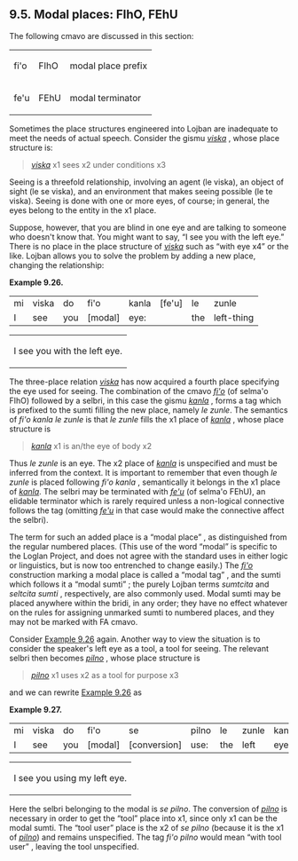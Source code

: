 <a id="section-selbri-modals"></a>9.5. <a id="c9s5"></a>Modal places: FIhO, FEhU
--------------------------------------------------------------------------------

The following cmavo are discussed in this section:

<table class="cmavo-list"><colgroup></colgroup><tbody><tr class="cmavo-entry"><td class="cmavo"><p class="cmavo">fi'o</p></td><td class="selmaho"><p class="selmaho">FIhO</p></td><td class="description"><p class="description">modal place prefix</p></td></tr><tr class="cmavo-entry"><td class="cmavo"><p class="cmavo">fe'u</p></td><td class="selmaho"><p class="selmaho">FEhU</p></td><td class="description"><p class="description">modal terminator</p></td></tr></tbody></table>

Sometimes the place structures engineered into Lojban are inadequate to meet the needs of actual speech. Consider the gismu _<a id="id-1.10.7.4.1.1" class="indexterm"></a>[_viska_](../go01#valsi-viska)_ , whose place structure is:

> _<a id="id-1.10.7.5.1.1.1" class="indexterm"></a>[_viska_](../go01#valsi-viska)_ x1 sees x2 under conditions x3

Seeing is a threefold relationship, involving an agent (le viska), an object of sight (le se viska), and an environment that makes seeing possible (le te viska). Seeing is done with one or more eyes, of course; in general, the eyes belong to the entity in the x1 place.

<a id="id-1.10.7.7.1" class="indexterm"></a><a id="id-1.10.7.7.2" class="indexterm"></a><a id="id-1.10.7.7.3" class="indexterm"></a>Suppose, however, that you are blind in one eye and are talking to someone who doesn't know that. You might want to say, “I see you with the left eye.” There is no place in the place structure of _<a id="id-1.10.7.7.5.1" class="indexterm"></a>[_viska_](../go01#valsi-viska)_ such as “with eye x4” or the like. Lojban allows you to solve the problem by adding a new place, changing the relationship:

<div class="interlinear-gloss-example example">
<a id="example-random-id-BSAc"></a>

**Example 9.26. <a id="id-1.10.7.8.1.1" class="indexterm"></a><a id="c9e5d1"></a>** 

<table class="interlinear-gloss"><colgroup></colgroup><tbody><tr class="jbo"><td>mi</td><td>viska</td><td>do</td><td>fi'o</td><td>kanla</td><td>[fe'u]</td><td>le</td><td>zunle</td></tr><tr class="gloss"><td>I</td><td>see</td><td>you</td><td>[modal]</td><td>eye:</td><td></td><td>the</td><td>left-thing</td></tr></tbody></table>

<table class="interlinear-gloss"><tbody><tr class="para"><td colspan="12321"><p class="natlang">I see you with the left eye.</p></td></tr></tbody></table>

</div>  

<a id="id-1.10.7.9.1" class="indexterm"></a><a id="id-1.10.7.9.2" class="indexterm"></a><a id="id-1.10.7.9.3" class="indexterm"></a>The three-place relation _<a id="id-1.10.7.9.4.1" class="indexterm"></a>[_viska_](../go01#valsi-viska)_ has now acquired a fourth place specifying the eye used for seeing. The combination of the cmavo _<a id="id-1.10.7.9.5.1" class="indexterm"></a>[_fi'o_](../go01#valsi-fiho)_ (of selma'o FIhO) followed by a selbri, in this case the gismu _<a id="id-1.10.7.9.6.1" class="indexterm"></a>[_kanla_](../go01#valsi-kanla)_ , forms a tag which is prefixed to the sumti filling the new place, namely _<a id="id-1.10.7.9.7.1" class="indexterm"></a>le zunle_. The semantics of _<a id="id-1.10.7.9.8.1" class="indexterm"></a>fi'o kanla le zunle_ is that _<a id="id-1.10.7.9.9.1" class="indexterm"></a>le zunle_ fills the x1 place of _<a id="id-1.10.7.9.11.1" class="indexterm"></a>[_kanla_](../go01#valsi-kanla)_ , whose place structure is

> _<a id="id-1.10.7.10.1.1.1" class="indexterm"></a>[_kanla_](../go01#valsi-kanla)_ x1 is an/the eye of body x2

<a id="id-1.10.7.11.1" class="indexterm"></a><a id="id-1.10.7.11.2" class="indexterm"></a><a id="id-1.10.7.11.3" class="indexterm"></a><a id="id-1.10.7.11.4" class="indexterm"></a>Thus _<a id="id-1.10.7.11.5.1" class="indexterm"></a>le zunle_ is an eye. The x2 place of _<a id="id-1.10.7.11.7.1" class="indexterm"></a>[_kanla_](../go01#valsi-kanla)_ is unspecified and must be inferred from the context. It is important to remember that even though _<a id="id-1.10.7.11.8.1" class="indexterm"></a>le zunle_ is placed following _<a id="id-1.10.7.11.9.1" class="indexterm"></a>fi'o kanla_ , semantically it belongs in the x1 place of _<a id="id-1.10.7.11.11.1" class="indexterm"></a>[_kanla_](../go01#valsi-kanla)_. The selbri may be terminated with _<a id="id-1.10.7.11.12.1" class="indexterm"></a>[_fe'u_](../go01#valsi-fehu)_ (of selma'o FEhU), an elidable terminator which is rarely required unless a non-logical connective follows the tag (omitting _<a id="id-1.10.7.11.13.1" class="indexterm"></a>[_fe'u_](../go01#valsi-fehu)_ in that case would make the connective affect the selbri).

<a id="id-1.10.7.12.1" class="indexterm"></a><a id="id-1.10.7.12.2" class="indexterm"></a><a id="id-1.10.7.12.3" class="indexterm"></a><a id="id-1.10.7.12.4" class="indexterm"></a><a id="id-1.10.7.12.5" class="indexterm"></a><a id="id-1.10.7.12.6" class="indexterm"></a><a id="id-1.10.7.12.7" class="indexterm"></a><a id="id-1.10.7.12.8" class="indexterm"></a><a id="id-1.10.7.12.9" class="indexterm"></a>The term for such an added place is a “modal place” , as distinguished from the regular numbered places. (This use of the word “modal” is specific to the Loglan Project, and does not agree with the standard uses in either logic or linguistics, but is now too entrenched to change easily.) The _<a id="id-1.10.7.12.12.1" class="indexterm"></a>[_fi'o_](../go01#valsi-fiho)_ construction marking a modal place is called a “modal tag” , and the sumti which follows it a “modal sumti” ; the purely Lojban terms _<a id="id-1.10.7.12.15.1" class="indexterm"></a>sumtcita_ and _<a id="id-1.10.7.12.16.1" class="indexterm"></a>seltcita sumti_ , respectively, are also commonly used. Modal sumti may be placed anywhere within the bridi, in any order; they have no effect whatever on the rules for assigning unmarked sumti to numbered places, and they may not be marked with FA cmavo.

Consider [Example 9.26](../section-selbri-modals#example-random-id-BSAc) again. Another way to view the situation is to consider the speaker's left eye as a tool, a tool for seeing. The relevant selbri then becomes _<a id="id-1.10.7.13.2.1" class="indexterm"></a>[_pilno_](../go01#valsi-pilno)_ , whose place structure is

> _<a id="id-1.10.7.14.1.1.1" class="indexterm"></a>[_pilno_](../go01#valsi-pilno)_ x1 uses x2 as a tool for purpose x3

and we can rewrite [Example 9.26](../section-selbri-modals#example-random-id-BSAc) as

<div class="interlinear-gloss-example example">
<a id="example-random-id-Lu15"></a>

**Example 9.27. <a id="c9e5d2"></a>** 

<table class="interlinear-gloss"><colgroup></colgroup><tbody><tr class="jbo"><td>mi</td><td>viska</td><td>do</td><td>fi'o</td><td>se</td><td>pilno</td><td>le</td><td>zunle</td><td>kanla</td></tr><tr class="gloss"><td>I</td><td>see</td><td>you</td><td>[modal]</td><td>[conversion]</td><td>use:</td><td>the</td><td>left</td><td>eye.</td></tr></tbody></table>

<table class="interlinear-gloss"><tbody><tr class="para"><td colspan="12321"><p class="natlang">I see you using my left eye.</p></td></tr></tbody></table>

</div>  

Here the selbri belonging to the modal is _<a id="id-1.10.7.17.1.1" class="indexterm"></a>se pilno_. The conversion of _<a id="id-1.10.7.17.2.1" class="indexterm"></a>[_pilno_](../go01#valsi-pilno)_ is necessary in order to get the “tool” place into x1, since only x1 can be the modal sumti. The “tool user” place is the x2 of _<a id="id-1.10.7.17.8.1" class="indexterm"></a>se pilno_ (because it is the x1 of _<a id="id-1.10.7.17.10.1" class="indexterm"></a>[_pilno_](../go01#valsi-pilno)_) and remains unspecified. The tag _<a id="id-1.10.7.17.11.1" class="indexterm"></a>fi'o pilno_ would mean “with tool user” , leaving the tool unspecified.